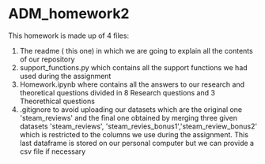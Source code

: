 # ADM_homework2
This homework is made up of 4 files:
1. The readme ( this one) in which we are going to explain all the contents of our repository
2. support_functions.py which contains all the support functions we had used during the assignment
3. Homework.ipynb where contains all the answers to our research and theoretical questions divided in 8 Research questions and 3 Theorethical questions 
4. .gitignore to avoid uploading our datasets which are the original one 'steam_reviews' and the final one obtained by merging three given datasets 'steam_reviews', 'steam_revies_bonus1','steam_review_bonus2' which is restricted to the columns we use during the assignment. This last dataframe is stored on our personal computer but we can provide a csv file if necessary
